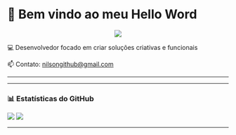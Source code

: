 # 🚀 Bem vindo ao meu **Hello Word**
<p align="center">
  <img src="https://readme-typing-svg.demolab.com?font=Fira+Code&size=24&pause=1000&color=F75C7E&center=true&vCenter=true&width=435&lines=Desenvolvedor;Apaixonado+por+tecnologia;Sempre+aprendendo+algo+novo" />
</p>

💻 Desenvolvedor focado em criar soluções criativas e funcionais  

📫 Contato: [nilsongithub@gmail.com](mailto:nilsongithub@gmail.com)

---


---

### 📊 Estatísticas do GitHub

<p>
  <img src="https://github-readme-stats.vercel.app/api?username=Nilson-DataScience&show_icons=true&theme=tokyonight" />
  <img src="https://github-readme-streak-stats.herokuapp.com/?user=Nilson-DataScience&theme=tokyonight" />
</p>

---
